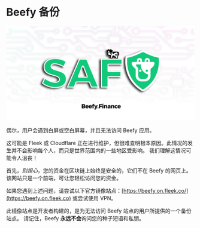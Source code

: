 # Beefy 备份

![](../.gitbook/assets/safu.png)

偶尔，用户会遇到白屏或空白屏幕，并且无法访问 Beefy 应用。

这可能是 Fleek 或 Cloudflare 正在进行维护，但很难查明根本原因。此情况的发生并不会影响每个人，而只是世界范围内的一些地区受影响。 我们理解这情况可能令人沮丧！

首先，_别担心_，您的资金在区块链上始终是安全的，它们不在 Beefy 的网页上。该网站只是一个前端，可让您轻松访问您的资金。

如果您遇到上述问题，请尝试以下官方镜像站点：[https://beefy.on.fleek.co/](https://beefy.on.fleek.co) 或尝试使用 VPN。

此镜像站点是开发者构建的，是为无法访问 Beefy 站点的用户所提供的一个备份站点。 请记住，Beefy **永远不会**询问您的种子短语和私钥。
